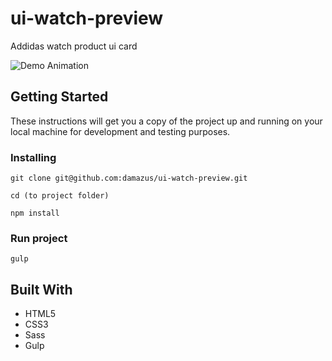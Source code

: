 # ui-watch-preview

Addidas watch product ui card 

![Demo Animation](../assets/screenshot.jpg?raw=true)

## Getting Started

These instructions will get you a copy of the project up and running on your local machine
 for development and testing purposes.


### Installing

```
git clone git@github.com:damazus/ui-watch-preview.git
```

```
cd (to project folder)
```

```
npm install
```

### Run project
```
gulp
```

## Built With

* HTML5
* CSS3
* Sass
* Gulp
